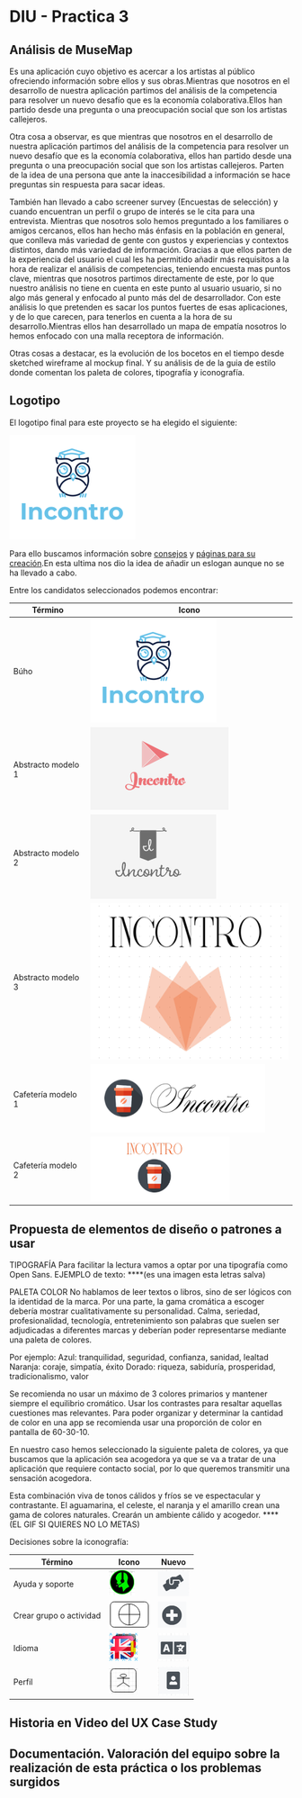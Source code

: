 # DIU - Practica 3

## Análisis de MuseMap  

Es una aplicación cuyo objetivo es acercar a los artistas al público ofreciendo información sobre ellos y sus obras.Mientras que nosotros en el desarrollo de nuestra aplicación partimos del análisis de la competencia para resolver  un nuevo desafío que es la economía colaborativa.Ellos han partido desde una pregunta o una preocupación social que son los artistas callejeros.

Otra cosa a observar, es que mientras que nosotros en el desarrollo de nuestra aplicación partimos del análisis de la competencia para resolver  un nuevo desafío que es la economía colaborativa, ellos han partido desde una pregunta o una preocupación social que son los artistas callejeros. Parten de la idea de una persona que ante la inaccesibilidad a información se hace preguntas sin respuesta para sacar ideas.

También han llevado a cabo screener survey (Encuestas de selección) y cuando encuentran un perfil o grupo de interés se le cita para una entrevista. Mientras que nosotros solo hemos preguntado a los familiares o amigos cercanos, ellos han hecho más énfasis en la población en general, que conlleva más variedad de gente con gustos y experiencias y contextos distintos, dando más variedad de información.
Gracias a que ellos parten de la experiencia del usuario el cual les ha permitido añadir más requisitos a la hora de realizar el análisis de competencias, teniendo encuesta mas puntos clave, mientras que nosotros partimos directamente de este, por lo que nuestro análisis no tiene en cuenta en este punto al usuario usuario, si no algo más general y enfocado al punto más del de desarrollador. Con este análisis lo que pretenden es sacar los puntos fuertes de esas aplicaciones, y de lo que carecen, para tenerlos en cuenta a la hora de su desarrollo.Mientras ellos han desarrollado un mapa de empatía nosotros lo hemos enfocado con una malla receptora de información.

Otras cosas a destacar, es la evolución de los bocetos en el tiempo desde sketched wireframe  al mockup final. Y su análisis de de la guia de estilo donde comentan los paleta  de colores, tipografía y iconografía.



## Logotipo

El logotipo final para este proyecto se ha elegido el siguiente:

![Método UX](img/fotologo.png)

Para ello buscamos información sobre [consejos](https://www.arturogarcia.com/consejos-para-disenar-un-logotipo/)  y [páginas para su creación](https://www.tailorbrands.com/es/logo-maker).En esta ultima nos dio la idea de añadir un eslogan aunque no se ha llevado a cabo.




Entre los candidatos seleccionados podemos encontrar:

Término  | Icono                          |
| ------------- | -------        |
|  Búho  | ![Método UX](img/fotologo.png) |
|  Abstracto modelo 1 | ![Método UX](img/logotipo2.png) |
|  Abstracto modelo 2 | ![Método UX](img/logotipo3.png) |
|  Abstracto modelo 3  | ![Método UX](img/logotipo4.png) |
|  Cafetería modelo 1  | ![Método UX](img/logotipo5.png) |
|  Cafetería modelo 2   | ![Método UX](img/logotipo6.png) |



## Propuesta de elementos de diseño o patrones a usar

TIPOGRAFÍA
Para facilitar la lectura vamos a optar por una tipografía como Open Sans.
EJEMPLO de texto:
****(es una imagen esta letras salva)

PALETA COLOR
No hablamos de leer textos o libros, sino de ser lógicos con la identidad de la marca. Por una parte, la gama cromática a escoger debería mostrar cualitativamente su personalidad. Calma, seriedad, profesionalidad, tecnología, entretenimiento son palabras que suelen ser adjudicadas a diferentes marcas y deberían poder representarse mediante una paleta de colores.

Por ejemplo:
Azul: tranquilidad, seguridad, confianza, sanidad, lealtad
Naranja: coraje, simpatía, éxito
Dorado: riqueza, sabiduría, prosperidad, tradicionalismo, valor

Se recomienda no usar un máximo de 3 colores primarios y mantener siempre el equilibrio cromático.
Usar los contrastes para resaltar aquellas cuestiones mas relevantes.
Para poder organizar y determinar la cantidad de color en una app se recomienda usar una proporción de color en pantalla de 60-30-10.

En nuestro caso hemos seleccionado la siguiente paleta de colores, ya que buscamos que la aplicación sea acogedora ya que se va a tratar de una aplicación que requiere contacto social, por lo que queremos transmitir una sensación acogedora.

Esta combinación viva de tonos cálidos y fríos se ve espectacular y contrastante.
El aguamarina, el celeste, el naranja y el amarillo crean una gama de colores naturales.
 Crearán un ambiente cálido y acogedor.
****(EL GIF SI QUIERES NO LO METAS)


Decisiones sobre la iconografía:

Término | Icono | Nuevo
| ------------- | ------- | ------- |
|  Ayuda y soporte  | ![Método UX](img/foto_37.png) | ![Método UX](img/fotonueva1.png) |
|  Crear grupo o actividad  | ![Método UX](img/foto_19.png) | ![Método UX](img/fotonueva4.png)  |
|  Idioma  | ![Método UX](img/foto_33.png) | ![Método UX](img/fotonueva3.png)  |
|  Perfil   | ![Método UX](img/foto_1.png) | ![Método UX](img/fotonueva2.png)  |



## Historia en Video del UX Case Study


## Documentación. Valoración del equipo sobre la realización de esta práctica o los problemas surgidos
